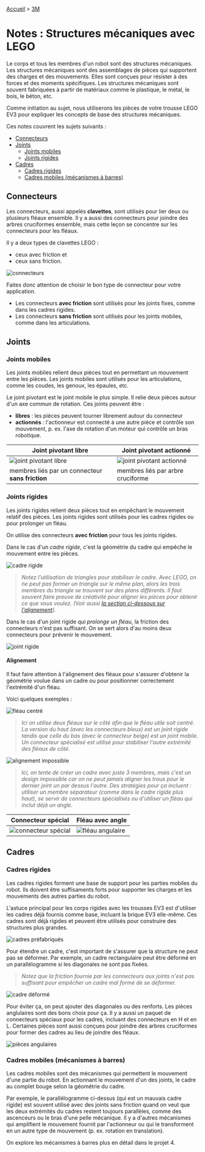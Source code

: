[Accueil](./index.md) > [3M](./acceuil3M.md#projet-3--structures-mécaniques)

# Notes : Structures mécaniques avec LEGO

Le corps et tous les membres d'un robot sont des structures mécaniques. Les structures mécaniques sont des assemblages de pièces qui supportent des charges et des mouvements. Elles sont conçues pour résister à des forces et des moments spécifiques. Les structures mécaniques sont souvent fabriquées à partir de matériaux comme le plastique, le métal, le bois, le béton, etc.

Comme initiation au sujet, nous utiliserons les pièces de votre trousse LEGO EV3 pour expliquer les concepts de base des structures mécaniques.

Ces notes couvrent les sujets suivants :

- [Connecteurs](#connecteurs)
- [Joints](#joints)
  - [Joints mobiles](#joints-mobiles)
  - [Joints rigides](#joints-rigides)
- [Cadres](#cadres)
  - [Cadres rigides](#cadres-fixes)
  - [Cadres mobiles (mécanismes à barres)](#cadres-mobiles)

## Connecteurs

Les connecteurs, aussi appelés **clavettes**, sont utilisés pour lier deux ou plusieurs fléaux ensemble. Il y a aussi des connecteurs pour joindre des arbres cruciformes ensemble, mais cette leçon se concentre sur les connecteurs pour les fléaux.

Il y a deux types de clavettes LEGO :

- ceux avec friction et
- ceux sans friction.

![connecteurs](./images/p3/connecteurs.drawio.png)

Faites donc attention de choisir le bon type de connecteur pour votre application.

- Les connecteurs **avec friction** sont utilisés pour les joints fixes, comme dans les cadres rigides.
- Les connecteurs **sans friction** sont utilisés pour les joints mobiles, comme dans les articulations.

## Joints

### Joints mobiles

Les joints mobiles relient deux pièces tout en permettant un mouvement entre les pièces. Les joints mobiles sont utilisés pour les articulations, comme les coudes, les genoux, les épaules, etc.

Le joint pivotant est le joint mobile le plus simple. Il relie deux pièces autour d'un axe commun de rotation. Ces joints peuvent être :

- **libres** : les pièces peuvent tourner librement autour du connecteur
- **actionnés** : l'actionneur est connecté à une autre pièce et contrôle son mouvement, p. ex. l'axe de rotation d'un moteur qui contrôle un bras robotique.

| Joint pivotant libre                                          | Joint pivotant actionné                                             |
| ------------------------------------------------------------- | ------------------------------------------------------------------- |
| ![joint pivotant libre](./images/p3/joint_pivotant_libre.png) | ![joint pivotant actionné](./images/p3/joint_pivotant_actionne.png) |
| membres liés par un connecteur **sans friction**              | membres liés par arbre cruciforme                                   |

### Joints rigides

Les joints rigides relient deux pièces tout en empêchant le mouvement relatif des pièces. Les joints rigides sont utilisés pour les cadres rigides ou pour prolonger un fléau.

On utilise des connecteurs **avec friction** pour tous les joints rigides.

Dans le cas d'un _cadre rigide_, c'est la géométrie du cadre qui empêche le mouvement entre les pièces.

![cadre rigide](./images/p3/cadre_rigide.png)

> _Notez l'utilisation de triangles pour stabiliser le cadre. Avec LEGO, on ne peut pas former un triangle sur le même plan, alors les trois membres du triangle se trouvent sur des plans différents. Il faut souvent faire preuve de créativité pour aligner les pièces pour obtenir ce que vous voulez. (Voir aussi [la section ci-dessous sur l'alignement](#alignement))._

Dans le cas d'un joint rigide qui _prolonge un fléau_, la friction des connecteurs n'est pas suffisant. On se sert alors d'au moins deux connecteurs pour prévenir le mouvement.

![joint rigide](./images/p3/joint_rigide_fleau.png)

#### Alignement

Il faut faire attention à l'alignement des fléaux pour s'assurer d'obtenir la géométrie voulue dans un cadre ou pour positionner correctement l'extrémité d'un fléau.

Voici quelques exemples :

![fléau centré](./images/p3/align_fleau-centre.png)

> _Ici on utilise deux fléaux sur le côté afin que le fléau utile soit centré. La version du haut (avec les connecteurs bleux) est un joint rigide tandis que celle du bas (avec le connecteur beige) est un joint mobile. Un connecteur spécialisé est utilisé pour stabiliser l'autre extrémité des fléaux de côté._

![alignement impossible](./images/p3/cadre_align-impossible.png)

> _Ici, on tente de créer un cadre avec juste 3 membres, mais c'est un design impossible car on ne peut jamais aligner les trous pour le dernier joint un par dessus l'autre. Des stratégies pour ça incluent : utiliser un membre séparateur (comme dans le cadre rigide plus haut), se servir de connecteurs spécialisés ou d'utiliser un fléau qui inclut déjà un angle._

Connecteur spécial | Fléau avec angle
--- | ---
![connecteur spécial](./images/p3/align_connecteur-special.png) | ![fléau angulaire](./images/p3/align_fleau-angle.png)

## Cadres

### Cadres rigides

Les cadres rigides forment une base de support pour les parties mobiles du robot. Ils doivent être suffisaments forts pour supporter les charges et les mouvements des autres parties du robot.

L'astuce principal pour les corps rigides avec les trousses EV3 est d'utiliser les cadres déjà fournis comme base, incluant la brique EV3 elle-même. Ces cadres sont déjà rigides et peuvent être utilisés pour construire des structures plus grandes.

![cadres préfabriqués](./images/p3/cadre_prefab.png)

Pour étendre un cadre, c'est important de s'assurer que la structure ne peut pas se déformer. Par exemple, un cadre rectangulaire peut être déformé en un parallélogramme si les diagonales ne sont pas fixées.

> _Notez que la friction fournie par les connecteurs aux joints n'est pas suffisant pour empêcher un cadre mal formé de se déformer._

![cadre déformé](./images/p3/cadre_deformable.png)

Pour éviter ça, on peut ajouter des diagonales ou des renforts. Les pièces anglulaires sont des bons choix pour ça. Il y a aussi un paquet de connecteurs spéciaux pour les cadres, incluant des connecteurs en H et en L. Certaines pièces sont aussi conçues pour joindre des arbres cruciformes pour former des cadres au lieu de joindre des fléaux.

![pièces angulaires](./images/p3/cadre_pieces.png)

### Cadres mobiles (mécanismes à barres)

Les cadres mobiles sont des mécanismes qui permettent le mouvement d'une partie du robot. En actionnant le mouvement d'un des joints, le cadre au complet bouge selon la géométrie du cadre.

Par exemple, le parallélogramme ci-dessus (qui est un mauvais cadre rigide) est souvent utilisé avec des joints sans friction quand on veut que les deux extrémités du cadres restent toujours parallèles, comme des ascenceurs ou le bras d'une pelle mécanique. Il y a d'autres mécanismes qui amplifient le mouvement fournit par l'actionneur ou qui le transforment en un autre type de mouvement (p. ex. rotation en translation).

On explore les mécanismes à barres plus en détail dans le projet 4.
